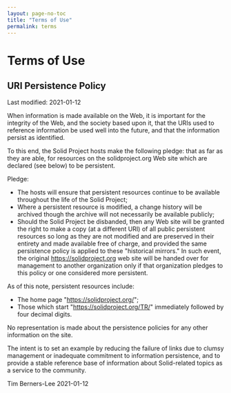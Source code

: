 ```yaml
---
layout: page-no-toc
title: "Terms of Use"
permalink: terms
---
```


# Terms of Use

## URI Persistence Policy

Last modified: 2021-01-12

When information is made available on the Web, it is important for the integrity of the Web, and the society based upon it, that the URIs used to reference information be used well into the future, and that the information persist as identified.

To this end, the Solid Project hosts make the following pledge: that as far as they are able, for resources on the solidproject.org Web site which are declared (see below) to be persistent.

Pledge:

* The hosts will ensure that persistent resources continue to be available throughout the life of the Solid Project;
* Where a persistent resource is modified, a change history will be archived though the archive will not necessarily be available publicly;
* Should the Solid Project be disbanded, then any Web site will be granted the right to make a copy (at a different URI) of all public persistent resources so long as they are not modified and are preserved in their entirety and made available free of charge, and provided the same persistence policy is applied to these "historical mirrors." In such event, the original https://solidproject.org web site will be handed over for management to another organization only if that organization pledges to this policy or one considered more persistent.

As of this note, persistent resources include:

* The home page "https://solidproject.org/";
* Those which start "https://solidproject.org/TR/" immediately followed by four decimal digits.

No representation is made about the persistence policies for any other information on the site.

The intent is to set an example by reducing the failure of links due to clumsy management or inadequate commitment to information persistence, and to provide a stable reference base of information about Solid-related topics as a service to the community.

Tim Berners-Lee
2021-01-12

